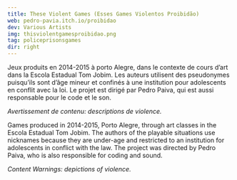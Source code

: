 ```yaml
---
title: These Violent Games (Esses Games Violentos Proibidão)
web: pedro-pavia.itch.io/proibidao
dev: Various Artists
img: thisviolentgamesproibidao.png
tag: policeprisonsgames
dir: right
---
```

Jeux produits en 2014-2015 à porto Alegre, dans le contexte de cours d’art dans la Escola Estadual Tom Jobim. Les auteurs utilisent des pseudonymes puisqu’ils sont d’âge mineur et confinés à une institution pour adolescents en conflit avec la loi. Le projet est dirigé par Pedro Paiva, qui est aussi responsable pour le code et le son.

*Avertissement de contenu: descriptions de violence.*

Games produced in 2014-2015, Porto Alegre, through art classes in the Escola Estadual Tom Jobim. The authors of the playable situations use nicknames because they are under-age and restricted to an institution for adolescents in conflict with the law. The project was directed by Pedro Paiva, who is also responsible for coding and sound.

*Content Warnings: depictions of violence.*

